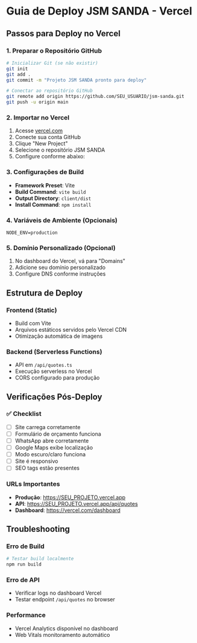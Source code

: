 # Guia de Deploy JSM SANDA - Vercel

## Passos para Deploy no Vercel

### 1. Preparar o Repositório GitHub
```bash
# Inicializar Git (se não existir)
git init
git add .
git commit -m "Projeto JSM SANDA pronto para deploy"

# Conectar ao repositório GitHub
git remote add origin https://github.com/SEU_USUARIO/jsm-sanda.git
git push -u origin main
```

### 2. Importar no Vercel
1. Acesse [vercel.com](https://vercel.com)
2. Conecte sua conta GitHub
3. Clique "New Project"
4. Selecione o repositório JSM SANDA
5. Configure conforme abaixo:

### 3. Configurações de Build
- **Framework Preset**: Vite
- **Build Command**: `vite build`
- **Output Directory**: `client/dist`
- **Install Command**: `npm install`

### 4. Variáveis de Ambiente (Opcionais)
```
NODE_ENV=production
```

### 5. Domínio Personalizado (Opcional)
1. No dashboard do Vercel, vá para "Domains"
2. Adicione seu domínio personalizado
3. Configure DNS conforme instruções

## Estrutura de Deploy

### Frontend (Static)
- Build com Vite
- Arquivos estáticos servidos pelo Vercel CDN
- Otimização automática de imagens

### Backend (Serverless Functions)
- API em `/api/quotes.ts`
- Execução serverless no Vercel
- CORS configurado para produção

## Verificações Pós-Deploy

### ✅ Checklist
- [ ] Site carrega corretamente
- [ ] Formulário de orçamento funciona
- [ ] WhatsApp abre corretamente
- [ ] Google Maps exibe localização
- [ ] Modo escuro/claro funciona
- [ ] Site é responsivo
- [ ] SEO tags estão presentes

### URLs Importantes
- **Produção**: https://SEU_PROJETO.vercel.app
- **API**: https://SEU_PROJETO.vercel.app/api/quotes
- **Dashboard**: https://vercel.com/dashboard

## Troubleshooting

### Erro de Build
```bash
# Testar build localmente
npm run build
```

### Erro de API
- Verificar logs no dashboard Vercel
- Testar endpoint `/api/quotes` no browser

### Performance
- Vercel Analytics disponível no dashboard
- Web Vitals monitoramento automático